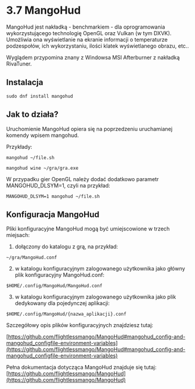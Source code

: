 # 3.7 MangoHud
MangoHud jest nakładką - benchmarkiem - dla oprogramowania wykorzystującego technologię OpenGL oraz Vulkan (w tym DXVK). Umożliwia ona wyświetlanie na ekranie informacji o temperaturze podzespołów, ich wykorzystaniu, ilości klatek wyświetlanego obrazu, etc..

Wyglądem przypomina znany z Windowsa MSI Afterburner z nakładką RivaTuner.

## Instalacja
```
sudo dnf install mangohud
```

## Jak to działa?
Uruchomienie MangoHud opiera się na poprzedzeniu uruchamianej komendy wpisem mangohud.

Przykłady:
```
mangohud ~/file.sh
```
```
mangohud wine ~/gra/gra.exe
```

W przypadku gier OpenGL należy dodać dodatkowo parametr MANGOHUD_DLSYM=1, czyli na przykład:
```
MANGOHUD_DLSYM=1 mangohud ~/file.sh
```

## Konfiguracja MangoHud
Pliki konfiguracyjne MangoHud mogą być umiejscowione w trzech miejsach:
1. dołączony do katalogu z grą, na przykład:
```
~/gra/MangoHud.conf
```
2. w katalogu konfiguracyjnym zalogowanego użytkownika jako główny plik konfiguracyjny MangoHud.conf:
```
$HOME/.config/MangoHud/MangoHud.conf
```
3. w katalogu konfiguracyjnym zalogowanego użytkownika jako plik dedykowany dla pojedynczej aplikacji:
```
$HOME/.config/MangoHud/{nazwa_aplikacji}.conf
```

Szczegółowy opis plików konfiguracyjnych znajdziesz tutaj:

[https://github.com/flightlessmango/MangoHud#mangohud_config-and-mangohud_configfile-environment-variables](https://github.com/flightlessmango/MangoHud#mangohud_config-and-mangohud_configfile-environment-variables)

Pełna dokumentacja dotycząca MangoHud znajduje się tutaj:
[https://github.com/flightlessmango/MangoHud](https://github.com/flightlessmango/MangoHud)